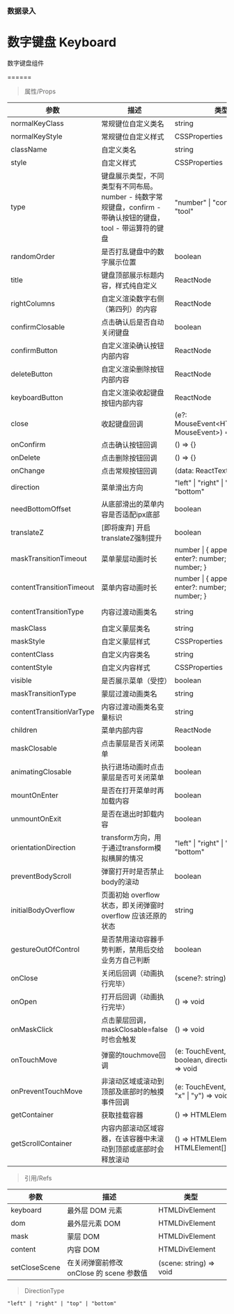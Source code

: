 ### 数据录入

# 数字键盘 Keyboard

数字键盘组件

======

> 属性/Props

|参数|描述|类型|默认值|
|----------|-------------|------|------|
|normalKeyClass|常规键位自定义类名|string|-|
|normalKeyStyle|常规键位自定义样式|CSSProperties|-|
|className|自定义类名|string|-|
|style|自定义样式|CSSProperties|-|
|type|键盘展示类型，不同类型有不同布局。number \- 纯数字常规键盘，confirm \- 带确认按钮的键盘，tool \- 带运算符的键盘|"number" \| "confirm" \| "tool"|"number"|
|randomOrder|是否打乱键盘中的数字展示位置|boolean|必填|
|title|键盘顶部展示标题内容，样式纯自定义|ReactNode|-|
|rightColumns|自定义渲染数字右侧（第四列）的内容|ReactNode|-|
|confirmClosable|点击确认后是否自动关闭键盘|boolean|false|
|confirmButton|自定义渲染确认按钮内部内容|ReactNode|-|
|deleteButton|自定义渲染删除按钮内部内容|ReactNode|-|
|keyboardButton|自定义渲染收起键盘按钮内部内容|ReactNode|-|
|close|收起键盘回调|(e?: MouseEvent\<HTMLElement, MouseEvent\>) =\> \{\}|必填|
|onConfirm|点击确认按钮回调|() =\> \{\}|-|
|onDelete|点击删除按钮回调|() =\> \{\}|-|
|onChange|点击常规按钮回调|(data: ReactText) =\> \{\}|-|
|direction|菜单滑出方向|"left" \| "right" \| "top" \| "bottom"|"bottom"|
|needBottomOffset|从底部滑出的菜单内容是否适配ipx底部|boolean|false|
|translateZ|\[即将废弃\] 开启translateZ强制提升|boolean|false|
|maskTransitionTimeout|菜单蒙层动画时长|number \| \{ appear?: number; enter?: number; exit?: number; \}|{ enter: 450, exit: 240 }|
|contentTransitionTimeout|菜单内容动画时长|number \| \{ appear?: number; enter?: number; exit?: number; \}|{ enter: 450, exit: 240 }|
|contentTransitionType|内容过渡动画类名|string|\`slide-from-${props.direction}\`|
|maskClass|自定义蒙层类名|string|-|
|maskStyle|自定义蒙层样式|CSSProperties|-|
|contentClass|自定义内容类名|string|-|
|contentStyle|自定义内容样式|CSSProperties|-|
|visible|是否展示菜单（受控）|boolean|必填|
|maskTransitionType|蒙层过渡动画类名|string|"fade"|
|contentTransitionVarType|内容过渡动画类名变量标识|string|-|
|children|菜单内部内容|ReactNode|-|
|maskClosable|点击蒙层是否关闭菜单|boolean|true|
|animatingClosable|执行进场动画时点击蒙层是否可关闭菜单|boolean|false|
|mountOnEnter|是否在打开菜单时再加载内容|boolean|true|
|unmountOnExit|是否在退出时卸载内容|boolean|true|
|orientationDirection|transform方向，用于通过transform模拟横屏的情况|"left" \| "right" \| "top" \| "bottom"|"top"|
|preventBodyScroll|弹窗打开时是否禁止body的滚动|boolean|true|
|initialBodyOverflow|页面初始 overflow 状态，即关闭弹窗时 overflow 应该还原的状态|string|第一个全屏组件（弹窗、toast等）打开时页面overflow值|
|gestureOutOfControl|是否禁用滚动容器手势判断，禁用后交给业务方自己判断|boolean|false|
|onClose|关闭后回调（动画执行完毕）|(scene?: string) =\> void|-|
|onOpen|打开后回调（动画执行完毕）|() =\> void|-|
|onMaskClick|点击蒙层回调，maskClosable=false时也会触发|() =\> void|-|
|onTouchMove|弹窗的touchmove回调|(e: TouchEvent, prevented: boolean, direction: "x" \| "y") =\> void|-|
|onPreventTouchMove|非滚动区域或滚动到顶部及底部时的触摸事件回调|(e: TouchEvent, direction: "x" \| "y") =\> void|-|
|getContainer|获取挂载容器|() =\> HTMLElement|-|
|getScrollContainer|内容内部滚动区域容器，在该容器中未滚动到顶部或底部时会释放滚动|() =\> HTMLElement \| HTMLElement\[\]|-|

> 引用/Refs

|参数|描述|类型|
|----------|-------------|------|
|keyboard|最外层 DOM 元素|HTMLDivElement|
|dom|最外层元素 DOM|HTMLDivElement|
|mask|蒙层 DOM|HTMLDivElement|
|content|内容 DOM|HTMLDivElement|
|setCloseScene|在关闭弹窗前修改 onClose 的 scene 参数值|(scene: string) =\> void|

> DirectionType

```
"left" | "right" | "top" | "bottom"
```
